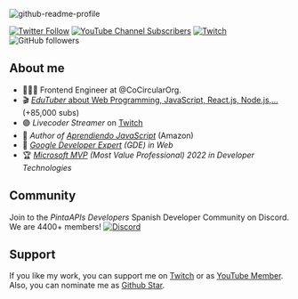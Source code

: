 ![github-readme-profile](https://user-images.githubusercontent.com/650752/182213099-a4666ef2-eebd-4f6b-9acf-1ba1a1684cff.png)


[![Twitter Follow](https://img.shields.io/twitter/follow/carlosazaustre?style=social)](https://twitter.com/carlosazaustre)
[![YouTube Channel Subscribers](https://img.shields.io/youtube/channel/subscribers/UCJgGc8pQO1lv04VXrBxA_Hg?style=social)](https://youtube.com/carlosazaustre?sub_confirmation=1)
[![Twitch](https://img.shields.io/twitch/status/carlosazaustre?label=Follow%20me%20on%20Twitch&style=social)](https://twitch.tv/carlosazaustre)
![GitHub followers](https://img.shields.io/github/followers/carlosazaustre?style=social)

## About me

- 👨🏻‍💻 Frontend Engineer at @CoCircularOrg.
- 🎬 [*EduTuber* about Web Programming, JavaScript, React.js, Node.js,...](https://youtube.com/carlosazaustre?sub_confirmation=1) (+85,000 subs)
- 🟣 *Livecoder Streamer* on [Twitch](https://twitch.tv/carlosazaustre)
- 📙 *Author of [Aprendiendo JavaScript](https://carlosazaustre.es/libros/aprendiendo-javascript)* (Amazon)
- 🏅 *[Google Developer Expert](https://developers.google.com/community/experts/directory/profile/profile-carlos_azaustre) (GDE) in Web*
- 🏆 *[Microsoft MVP](https://mvp.microsoft.com/en-us/PublicProfile/5004840?fullName=Carlos%20Azaustre) (Most Value Professional) 2022 in Developer Technologies*
## Community
Join to the *PintaAPIs Developers* Spanish Developer Community on Discord. We are 4400+ members!
[![Discord](https://img.shields.io/discord/785146214122651688?color=white&label=Discord%20Community&logo=discord)](https://carlosazaustre.es/discord)


## Support

If you like my work, you can support me on [Twitch](https://subs.twitch.tv/carlosazaustre) or as [YouTube Member](https://youtube.com/carlosazaustre/join).
Also, you can nominate me as [Github Star](bit.ly/gh-stars).
